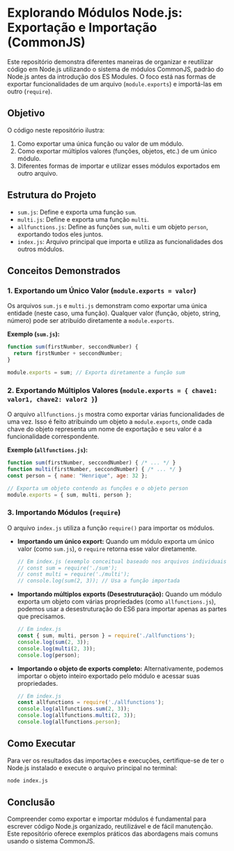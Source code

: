# Explorando Módulos Node.js: Exportação e Importação (CommonJS)

Este repositório demonstra diferentes maneiras de organizar e reutilizar código em Node.js utilizando o sistema de módulos CommonJS, padrão do Node.js antes da introdução dos ES Modules. O foco está nas formas de exportar funcionalidades de um arquivo (`module.exports`) e importá-las em outro (`require`).

## Objetivo

O código neste repositório ilustra:

1.  Como exportar uma única função ou valor de um módulo.
2.  Como exportar múltiplos valores (funções, objetos, etc.) de um único módulo.
3.  Diferentes formas de importar e utilizar esses módulos exportados em outro arquivo.

## Estrutura do Projeto

*   `sum.js`: Define e exporta uma função `sum`.
*   `multi.js`: Define e exporta uma função `multi`.
*   `allfunctions.js`: Define as funções `sum`, `multi` e um objeto `person`, exportando todos eles juntos.
*   `index.js`: Arquivo principal que importa e utiliza as funcionalidades dos outros módulos.

## Conceitos Demonstrados

### 1. Exportando um Único Valor (`module.exports = valor`)

Os arquivos `sum.js` e `multi.js` demonstram como exportar uma única entidade (neste caso, uma função). Qualquer valor (função, objeto, string, número) pode ser atribuído diretamente a `module.exports`.

**Exemplo (`sum.js`):**
```javascript
function sum(firstNumber, seccondNumber) {
  return firstNumber + seccondNumber;
}

module.exports = sum; // Exporta diretamente a função sum
```

### 2. Exportando Múltiplos Valores (`module.exports = { chave1: valor1, chave2: valor2 }`)

O arquivo `allfunctions.js` mostra como exportar várias funcionalidades de uma vez. Isso é feito atribuindo um objeto a `module.exports`, onde cada chave do objeto representa um nome de exportação e seu valor é a funcionalidade correspondente.

**Exemplo (`allfunctions.js`):**
```javascript
function sum(firstNumber, seccondNumber) { /* ... */ }
function multi(firstNumber, seccondNumber) { /* ... */ }
const person = { name: "Henrique", age: 32 };

// Exporta um objeto contendo as funções e o objeto person
module.exports = { sum, multi, person };
```

### 3. Importando Módulos (`require`)

O arquivo `index.js` utiliza a função `require()` para importar os módulos.

*   **Importando um único export:** Quando um módulo exporta um único valor (como `sum.js`), o `require` retorna esse valor diretamente.
    ```javascript
    // Em index.js (exemplo conceitual baseado nos arquivos individuais)
    // const sum = require('./sum');
    // const multi = require('./multi');
    // console.log(sum(2, 3)); // Usa a função importada
    ```

*   **Importando múltiplos exports (Desestruturação):** Quando um módulo exporta um objeto com várias propriedades (como `allfunctions.js`), podemos usar a desestruturação do ES6 para importar apenas as partes que precisamos.
    ```javascript
    // Em index.js
    const { sum, multi, person } = require('./allfunctions');
    console.log(sum(2, 3));
    console.log(multi(2, 3));
    console.log(person);
    ```

*   **Importando o objeto de exports completo:** Alternativamente, podemos importar o objeto inteiro exportado pelo módulo e acessar suas propriedades.
    ```javascript
    // Em index.js
    const allfunctions = require('./allfunctions');
    console.log(allfunctions.sum(2, 3));
    console.log(allfunctions.multi(2, 3));
    console.log(allfunctions.person);
    ```

## Como Executar

Para ver os resultados das importações e execuções, certifique-se de ter o Node.js instalado e execute o arquivo principal no terminal:

```bash
node index.js
```

## Conclusão

Compreender como exportar e importar módulos é fundamental para escrever código Node.js organizado, reutilizável e de fácil manutenção. Este repositório oferece exemplos práticos das abordagens mais comuns usando o sistema CommonJS.
